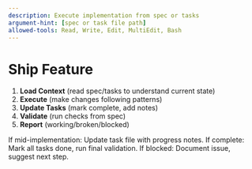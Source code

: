 ```yaml
---
description: Execute implementation from spec or tasks
argument-hint: [spec or task file path]
allowed-tools: Read, Write, Edit, MultiEdit, Bash
---
```


# Ship Feature

1. **Load Context** (read spec/tasks to understand current state)
2. **Execute** (make changes following patterns)
3. **Update Tasks** (mark complete, add notes)
4. **Validate** (run checks from spec)
5. **Report** (working/broken/blocked)

If mid-implementation: Update task file with progress notes.
If complete: Mark all tasks done, run final validation.
If blocked: Document issue, suggest next step.